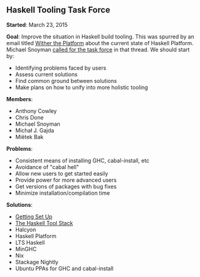 ## Haskell Tooling Task Force

__Started__: March 23, 2015

__Goal__: Improve the situation in Haskell build tooling. This was spurred by
an email titled [Wither the
Platform](https://mail.haskell.org/pipermail/ghc-devs/2015-March/008567.html)
about the current state of Haskell Platform. Michael Snoyman [called for the
task force](https://mail.haskell.org/pipermail/ghc-devs/2015-March/008586.html)
in that thread. We should start by:

* Identifying problems faced by users
* Assess current solutions
* Find common ground between solutions
* Make plans on how to unify into more holistic tooling

__Members__:

* Anthony Cowley
* Chris Done
* Michael Snoyman
* Michał J. Gajda
* Miëtek Bak

__Problems__:

* Consistent means of installing GHC, cabal-install, etc
* Avoidance of "cabal hell"
* Allow new users to get started easily
* Provide power for more advanced users
* Get versions of packages with bug fixes
* Minimize installation/compilation time

__Solutions__:

* [Getting Set Up](https://github.com/bitemyapp/learnhaskell/blob/master/README.md#getting-set-up)
* [The Haskell Tool Stack](https://github.com/commercialhaskell/stack)
* Halcyon
* Haskell Platform
* LTS Haskell
* MinGHC
* Nix
* Stackage Nightly
* Ubuntu PPAs for GHC and cabal-install
